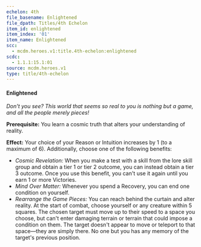 ```yaml
---
echelon: 4th
file_basename: Enlightened
file_dpath: Titles/4th Echelon
item_id: enlightened
item_index: '01'
item_name: Enlightened
scc:
  - mcdm.heroes.v1:title.4th-echelon:enlightened
scdc:
  - 1.1.1:15.1:01
source: mcdm.heroes.v1
type: title/4th-echelon
---
```


#### Enlightened

*Don't you see? This world that seems so real to you is nothing but a game, and all the people merely pieces!*

**Prerequisite:** You learn a cosmic truth that alters your understanding of reality.

**Effect:** Your choice of your Reason or Intuition increases by 1 (to a maximum of 6). Additionally, choose one of the following benefits:

- *Cosmic Revelation:* When you make a test with a skill from the lore skill group and obtain a tier 1 or tier 2 outcome, you can instead obtain a tier 3 outcome. Once you use this benefit, you can't use it again until you earn 1 or more Victories.
- *Mind Over Matter:* Whenever you spend a Recovery, you can end one condition on yourself.
- *Rearrange the Game Pieces:* You can reach behind the curtain and alter reality. At the start of combat, choose yourself or any creature within 5 squares. The chosen target must move up to their speed to a space you choose, but can't enter damaging terrain or terrain that could impose a condition on them. The target doesn't appear to move or teleport to that space—they are simply there. No one but you has any memory of the target's previous position.
